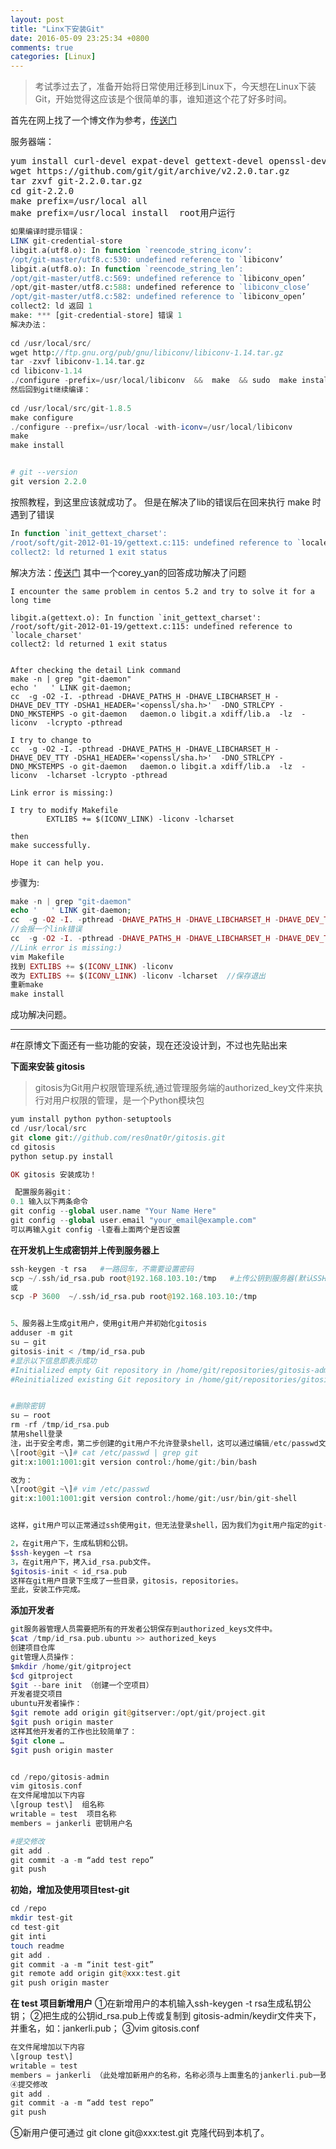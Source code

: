 ```yaml
---
layout: post
title: "Linx下安装Git"
date: 2016-05-09 23:25:34 +0800
comments: true
categories: [Linux]
---
```


>考试季过去了，准备开始将日常使用迁移到Linux下，今天想在Linux下装Git，开始觉得这应该是个很简单的事，谁知道这个花了好多时间。

<!--more-->

首先在网上找了一个博文作为参考，[传送门](http://blog.csdn.net/naola2001/article/details/43228769)

服务器端：
<pre class="prettyprint linenums">
yum install curl-devel expat-devel gettext-devel openssl-devel zlib-devel perl-devel
wget https://github.com/git/git/archive/v2.2.0.tar.gz
tar zxvf git-2.2.0.tar.gz
cd git-2.2.0
make prefix=/usr/local all
make prefix=/usr/local install  root用户运行
</pre>
```php
如果编译时提示错误：
LINK git-credential-store
libgit.a(utf8.o): In function `reencode_string_iconv’:
/opt/git-master/utf8.c:530: undefined reference to `libiconv’
libgit.a(utf8.o): In function `reencode_string_len’:
/opt/git-master/utf8.c:569: undefined reference to `libiconv_open’
/opt/git-master/utf8.c:588: undefined reference to `libiconv_close’
/opt/git-master/utf8.c:582: undefined reference to `libiconv_open’
collect2: ld 返回 1
make: *** [git-credential-store] 错误 1
解决办法：
 
cd /usr/local/src/
wget http://ftp.gnu.org/pub/gnu/libiconv/libiconv-1.14.tar.gz
tar -zxvf libiconv-1.14.tar.gz
cd libiconv-1.14
./configure -prefix=/usr/local/libiconv  &&  make  && sudo  make install
然后回到git继续编译：
 
cd /usr/local/src/git-1.8.5
make configure
./configure --prefix=/usr/local -with-iconv=/usr/local/libiconv
make
make install


# git --version
git version 2.2.0
```
按照教程，到这里应该就成功了。
但是在解决了lib的错误后在回来执行 make 时遇到了错误
```php
In function `init_gettext_charset': 
/root/soft/git-2012-01-19/gettext.c:115: undefined reference to `locale_charset' 
collect2: ld returned 1 exit status 
```

解决方法：[传送门](http://mono.1490590.n4.nabble.com/Can-t-compile-git-for-a-long-time-td3336232.html#a4312244)
其中一个corey_yan的回答成功解决了问题

```
I encounter the same problem in centos 5.2 and try to solve it for a long time 

libgit.a(gettext.o): In function `init_gettext_charset': 
/root/soft/git-2012-01-19/gettext.c:115: undefined reference to `locale_charset' 
collect2: ld returned 1 exit status 


After checking the detail Link command 
make -n | grep "git-daemon" 
echo '   ' LINK git-daemon; 
cc  -g -O2 -I. -pthread -DHAVE_PATHS_H -DHAVE_LIBCHARSET_H -DHAVE_DEV_TTY -DSHA1_HEADER='<openssl/sha.h>'  -DNO_STRLCPY -DNO_MKSTEMPS -o git-daemon   daemon.o libgit.a xdiff/lib.a  -lz  -liconv  -lcrypto -pthread 

I try to change to 
cc  -g -O2 -I. -pthread -DHAVE_PATHS_H -DHAVE_LIBCHARSET_H -DHAVE_DEV_TTY -DSHA1_HEADER='<openssl/sha.h>'  -DNO_STRLCPY -DNO_MKSTEMPS -o git-daemon   daemon.o libgit.a xdiff/lib.a  -lz  -liconv  -lcharset -lcrypto -pthread 

Link error is missing:) 

I try to modify Makefile 
        EXTLIBS += $(ICONV_LINK) -liconv -lcharset 

then 
make successfully. 

Hope it can help you.
```

步骤为:
```php
make -n | grep "git-daemon" 
echo '   ' LINK git-daemon; 
cc  -g -O2 -I. -pthread -DHAVE_PATHS_H -DHAVE_LIBCHARSET_H -DHAVE_DEV_TTY -DSHA1_HEADER='<openssl/sha.h>'  -DNO_STRLCPY -DNO_MKSTEMPS -o git-daemon   daemon.o libgit.a xdiff/lib.a  -lz  -liconv  -lcrypto -pthread 
//会报一个link错误
cc  -g -O2 -I. -pthread -DHAVE_PATHS_H -DHAVE_LIBCHARSET_H -DHAVE_DEV_TTY -DSHA1_HEADER='<openssl/sha.h>'  -DNO_STRLCPY -DNO_MKSTEMPS -o git-daemon   daemon.o libgit.a xdiff/lib.a  -lz  -liconv  -lcharset -lcrypto -pthread 
//Link error is missing:) 
vim Makefile
找到 EXTLIBS += $(ICONV_LINK) -liconv 
改为 EXTLIBS += $(ICONV_LINK) -liconv -lcharset  //保存退出
重新make
make install 
```
成功解决问题。
***
#在原博文下面还有一些功能的安装，现在还没设计到，不过也先贴出来

**下面来安装 gitosis**
>gitosis为Git用户权限管理系统,通过管理服务端的authorized_key文件来执行对用户权限的管理，是一个Python模块包

```php
yum install python python-setuptools
cd /usr/local/src
git clone git://github.com/res0nat0r/gitosis.git
cd gitosis
python setup.py install

OK gitosis 安装成功！

 配置服务器git：
0.1 输入以下两条命令
git config --global user.name "Your Name Here"          
git config --global user.email "your_email@example.com"  
可以再输入git config -l查看上面两个是否设置
```

**在开发机上生成密钥并上传到服务器上**
```php
ssh-keygen -t rsa   #一路回车，不需要设置密码
scp ~/.ssh/id_rsa.pub root@192.168.103.10:/tmp   #上传公钥到服务器(默认SSH端口22)
或
scp -P 3600  ~/.ssh/id_rsa.pub root@192.168.103.10:/tmp


5、服务器上生成git用户，使用git用户并初始化gitosis
adduser -m git
su – git
gitosis-init < /tmp/id_rsa.pub
#显示以下信息即表示成功
#Initialized empty Git repository in /home/git/repositories/gitosis-admin.git/
#Reinitialized existing Git repository in /home/git/repositories/gitosis-admin.git/


#删除密钥
su – root
rm -rf /tmp/id_rsa.pub
禁用shell登录
注，出于安全考虑，第二步创建的git用户不允许登录shell，这可以通过编辑/etc/passwd文件完成。找到类似下面的一行：
\[root@git ~\]# cat /etc/passwd | grep git
git:x:1001:1001:git version control:/home/git:/bin/bash

改为：
\[root@git ~\]# vim /etc/passwd
git:x:1001:1001:git version control:/home/git:/usr/bin/git-shell


这样，git用户可以正常通过ssh使用git，但无法登录shell，因为我们为git用户指定的git-shell每次一登录就自动退出。

2，在git用户下，生成私钥和公钥。 
$ssh-keygen –t rsa
3，在git用户下，拷入id_rsa.pub文件。 
$gitosis-init < id_rsa.pub 
这样在git用户目录下生成了一些目录，gitosis，repositories。 
至此，安装工作完成。
```
**添加开发者**
```php
git服务器管理人员需要把所有的开发者公钥保存到authorized_keys文件中。 
$cat /tmp/id_rsa.pub.ubuntu >> authorized_keys
创建项目仓库
git管理人员操作： 
$mkdir /home/git/gitproject 
$cd gitproject 
$git --bare init （创建一个空项目）
开发者提交项目
ubuntu开发者操作： 
$git remote add origin git@gitserver:/opt/git/project.git 
$git push origin master
这样其他开发者的工作也比较简单了： 
$git clone … 
$git push origin master


cd /repo/gitosis-admin
vim gitosis.conf
在文件尾增加以下内容
\[group test\]  组名称
writable = test  项目名称
members = jankerli 密钥用户名

#提交修改
git add .
git commit -a -m “add test repo”
git push
```
**初始，增加及使用项目test-git**

```php
cd /repo
mkdir test-git
cd test-git
git inti
touch readme
git add .
git commit -a -m “init test-git”
git remote add origin git@xxx:test.git
git push origin master
```
**在 test 项目新增用户**
①在新增用户的本机输入ssh-keygen -t rsa生成私钥公钥；
②把生成的公钥id_rsa.pub上传或复制到 gitosis-admin/keydir文件夹下，并重名，如：jankerli.pub；
③vim gitosis.conf
```php
在文件尾增加以下内容
\[group test\]
writable = test
members = jankerli （此处增加新用户的名称，名称必须与上面重名的jankerli.pub一致，去掉.pub）
④提交修改
git add .
git commit -a -m “add test repo”
git push
```
⑤新用户便可通过 git clone git@xxx:test.git 克隆代码到本机了。
